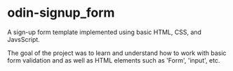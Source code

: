# odin-signup_form

A sign-up form template implemented using basic HTML, CSS, and JavsScript.

The goal of the project was to learn and understand how to work with basic form validation and as well as HTML elements such as 'Form', 'input', etc.
